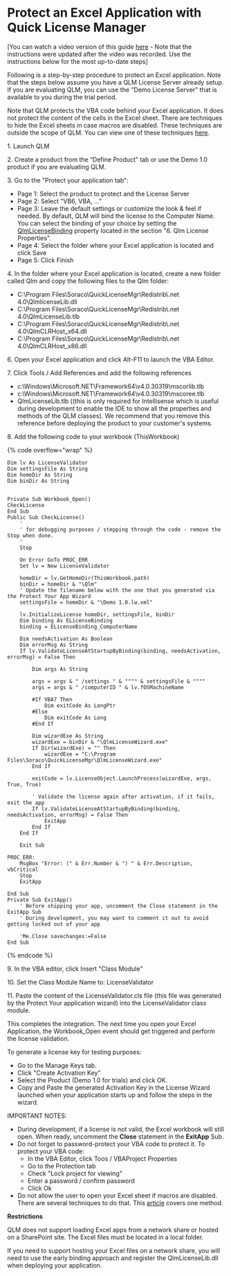 # Protect an Excel Application with Quick License Manager

\[You can watch a video version of this guide [here](https://www.youtube.com/watch?v=gCgt1FkYojM) - Note that the instructions were updated after the video was recorded. Use the instructions below for the most up-to-date steps]

Following is a step-by-step procedure to protect an Excel application. Note that the steps below assume you have a QLM License Server already setup. If you are evaluating QLM, you can use the "Demo License Server" that is available to you during the trial period.

Note that QLM protects the VBA code behind your Excel application. It does not protect the content of the cells in the Excel sheet. There are techniques to hide the Excel sheets in case macros are disabled. These techniques are outside the scope of QLM. You can view one of these techniques [here](https://support.soraco.co/hc/en-us/articles/115005573403-How-to-prevent-an-Excel-sheet-from-opening-if-macros-are-disabled).

1\. Launch QLM

2\. Create a product from the “Define Product” tab or use the Demo 1.0 product if you are evaluating QLM.&#x20;

3\. Go to the "Protect your application tab":

* Page 1: Select the product to protect and the License Server
* Page 2: Select "VB6, VBA, ..."
* Page 3: Leave the default settings or customize the look & feel if needed. By default, QLM will bind the license to the Computer Name. You can select the binding of your choice by setting the [QlmLicenseBinding](https://support.soraco.co/hc/en-us/articles/360001183583-QlmLicense-LicenseBinding) property located in the section "6. Qlm License Properties".
* Page 4: Select the folder where your Excel application is located and click Save
* Page 5: Click Finish

4\. In the folder where your Excel application is located, create a new folder called Qlm and copy the following files to the Qlm folder:

* C:\Program Files\Soraco\QuickLicenseMgr\Redistrib\\.net 4.0\QlmlicenseLib.dll
* C:\Program Files\Soraco\QuickLicenseMgr\Redistrib\\.net 4.0\QlmLicenseLib.tlb
* C:\Program Files\Soraco\QuickLicenseMgr\Redistrib\\.net 4.0\QlmCLRHost\_x64.dll
* C:\Program Files\Soraco\QuickLicenseMgr\Redistrib\\.net 4.0\QlmCLRHost\_x86.dll

6\. Open your Excel application and click Alt-F11 to launch the VBA Editor.&#x20;

7\. Click Tools / Add References and add the following references

* c:\Windows\Microsoft.NET\Framework64\v4.0.30319\mscorlib.tlb
* c:\Windows\Microsoft.NET\Framework64\v4.0.30319\mscoree.tlb
* QlmLicenseLib.tlb ((this is only required for Intellisense which is useful during development to enable the IDE to show all the properties and methods of the QLM classes). We recommend that you remove this reference before deploying the product to your customer's systems.

8\. Add the following code to your workbook (ThisWorkbook)

{% code overflow="wrap" %}
```vba
Dim lv As LicenseValidator
Dim settingsFile As String
Dim homeDir As String
Dim binDir As String


Private Sub Workbook_Open()
CheckLicense
End Sub
Public Sub CheckLicense() 
    '
    ' for debugging purposes / stepping through the code - remove the Stop when done.
    '
    Stop

    On Error GoTo PROC_ERR
    Set lv = New LicenseValidator   

    homeDir = lv.GetHomeDir(ThisWorkbook.path)
    binDir = homeDir & "\Qlm"
    ' Update the filename below with the one that you generated via the Protect Your App Wizard
    settingsFile = homeDir & "\Demo 1.0.lw.xml"
    
    lv.InitializeLicense homeDir, settingsFile, binDir
    Dim binding As ELicenseBinding
    binding = ELicenseBinding_ComputerName

    Dim needsActivation As Boolean
    Dim errorMsg As String
    If lv.ValidateLicenseAtStartupByBinding(binding, needsActivation, errorMsg) = False Then

        Dim args As String

        args = args & " /settings " & """" & settingsFile & """"
        args = args & " /computerID " & lv.fOSMachineName

        #If VBA7 Then
            Dim exitCode As LongPtr
        #Else
            Dim exitCode As Long
        #End If

        Dim wizardExe As String
        wizardExe = binDir & "\QlmLicenseWizard.exe"
        If Dir(wizardExe) = "" Then
            wizardExe = "C:\Program Files\Soraco\QuickLicenseMgr\QlmLicenseWizard.exe"
        End If

        exitCode = lv.LicenseObject.LaunchProcess(wizardExe, args, True, True)
         
        ' Validate the license again after activation, if it fails, exit the app
        If lv.ValidateLicenseAtStartupByBinding(binding, needsActivation, errorMsg) = False Then
            ExitApp
        End If
    End If

    Exit Sub

PROC_ERR:
    MsgBox "Error: (" & Err.Number & ") " & Err.Description, vbCritical
    Stop
    ExitApp

End Sub
Private Sub ExitApp()
    ' Before shipping your app, uncomment the Close statement in the ExitApp Sub
    ' During development, you may want to comment it out to avoid getting locked out of your app

    'Me.Close savechanges:=False
End Sub
```
{% endcode %}

9\. In the VBA editor, click Insert "Class Module"

10\. Set the Class Module Name to: LicenseValidator

11\. Paste the content of the LicenseValidator.cls file (this file was generated by the Protect Your application wizard) into the LicenseValidator class module.

This completes the integration. The next time you open your Excel Application, the Workbook\_Open event should get triggered and perform the license validation.&#x20;

To generate a license key for testing purposes:

* Go to the Manage Keys tab.
* Click "Create Activation Key"
* Select the Product (Demo 1.0 for trials) and click OK.
* Copy and Paste the generated Activation Key in the License Wizard launched when your application starts up and follow the steps in the wizard.

IMPORTANT NOTES:

* During development, if a license is not valid, the Excel workbook will still open. When ready, uncomment the **Close** statement in the **ExitApp** Sub.
* Do not forget to password-protect your VBA code to protect it. To protect your VBA code:
  * In the VBA Editor, click Toos / VBAProject Properties
  * Go to the Protection tab
  * Check "Lock project for viewing"
  * Enter a password / confirm password
  * Click Ok
* Do not allow the user to open your Excel sheet if macros are disabled. There are several techniques to do that. This [article](https://support.soraco.co/hc/en-us/articles/115005573403-How-to-prevent-an-Excel-sheet-from-opening-if-macros-are-disabled) covers one method.

**Restrictions**

QLM does not support loading Excel apps from a network share or hosted on a SharePoint site. The Excel files must be located in a local folder.

If you need to support hosting your Excel files on a network share, you will need to use the early binding approach and register the QlmLicenseLib.dll when deploying your application.
